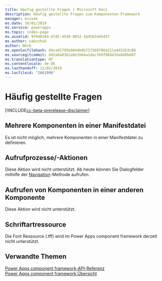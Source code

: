 ```yaml
---
title: Häufig gestellte Fragen | Microsoft Docs
description: Häufig gestellte Fragen zum Komponenten-Framework
manager: kvivek
ms.date: 10/01/2019
ms.service: powerapps
ms.topic: index-page
ms.assetid: 9f940264-d7d5-4930-8052-1bd582445d37
ms.author: nabuthuk
author: Nkrb
ms.openlocfilehash: 89ca91795b0644b0b7275697864211a4d3263c80
ms.sourcegitcommit: dd2a8a0362a8e1b64a1dac7b9f98d43da8d0bd87
ms.translationtype: HT
ms.contentlocale: de-DE
ms.lasthandoff: 12/02/2019
ms.locfileid: "2861996"
---
```

# <a name="faq"></a>Häufig gestellte Fragen

[!INCLUDE[cc-beta-prerelease-disclaimer](../../includes/cc-beta-prerelease-disclaimer.md)]

## <a name="multiple-components-in-single-manifest-file"></a>Mehrere Komponenten in einer Manifestdatei

Es ist nicht möglich, mehrere Komponenten in einer Manifestdatei zu definieren. 

## <a name="calling-processesactions"></a>Aufrufprozesse/-Aktionen

Diese Aktion wird nicht unterstützt. Ab heute können Sie Dialogfelder mithilfe der [Navigation](reference/navigation.md)-Methode aufrufen.

## <a name="calling-components-within-another-component"></a>Aufrufen von Komponenten in einer anderen Komponente

Diese Aktion wird nicht unterstützt.

## <a name="font-resource"></a>Schriftartressource

Die Font Ressource (.tff) wird im Power Apps component framework derzeit nicht unterstützt.

## <a name="related-topics"></a>Verwandte Themen

[Power Apps component framework-API-Referenz](reference/index.md)<br/>
[Power Apps component framework Übersicht](overview.md)
